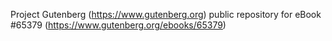 Project Gutenberg (https://www.gutenberg.org) public repository for
eBook #65379 (https://www.gutenberg.org/ebooks/65379)

